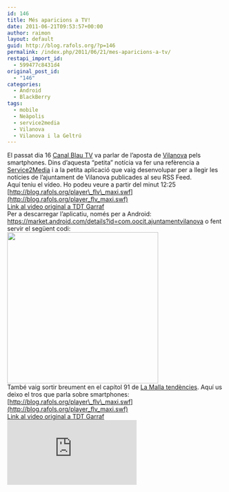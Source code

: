 ```yaml
---
id: 146
title: Més aparicions a TV!
date: 2011-06-21T09:53:57+00:00
author: raimon
layout: default
guid: http://blog.rafols.org/?p=146
permalink: /index.php/2011/06/21/mes-aparicions-a-tv/
restapi_import_id:
  - 599477c8431d4
original_post_id:
  - "146"
categories:
  - Android
  - BlackBerry
tags:
  - mobile
  - Neàpolis
  - service2media
  - Vilanova
  - Vilanova i la Geltrú
---
```

El passat dia 16 [Canal Blau TV](http://www.canalblau.cat/) va parlar de l&#8217;aposta de [Vilanova](http://www.vilanova.cat) pels smartphones. Dins d&#8217;aquesta &#8220;petita&#8221; notícia va fer una refèrencia a [Service2Media](http://www.service2media.com) i a la petita aplicació que vaig desenvolupar per a llegir les notícies de l&#8217;ajuntament de Vilanova publicades al seu RSS Feed.  
Aquí teniu el vídeo. Ho podeu veure a partir del minut 12:25  
[http://blog.rafols.org/player\_flv\_maxi.swf](http://blog.rafols.org/player_flv_maxi.swf)  
[Link al video original a TDT Garraf](http://www.tdtgarraf.com/video/50945/nit-16062011?a7eca8862593b770ffa28e0532e39562)  
Per a descarregar l&#8217;aplicatiu, només per a Android: <https://market.android.com/details?id=com.oocit.ajuntamentvilanova> o fent servir el següent codi:  
[<img loading="lazy" alt="" src="http://blog.rafols.org/qr_ajvilanova.png" class="alignnone" width="350" height="350" />](https://market.android.com/details?id=com.oocit.ajuntamentvilanova)  
També vaig sortir breument en el capítol 91 de [La Malla tendències](http://lamalla.minisites.xtvl.tv). Aquí us deixo el tros que parla sobre smartphones:  
[http://blog.rafols.org/player\_flv\_maxi.swf](http://blog.rafols.org/player_flv_maxi.swf)  
[Link al video original a TDT Garraf](http://www.tdtgarraf.com/video/50286?a7eca8862593b770ffa28e0532e39562)  
![](http://labs.rafols.org/img.php?id=tv2-post)
